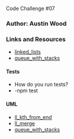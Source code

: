 Code Challenge #07

### Author: Austin Wood

### Links and Resources
* [linked_lists](https://github.com/austin-wood-401-advanced-javascript/data-structures-and-algorithms/tree/master/linkedList)
* [queue_with_stacks](https://github.com/austin-wood-401-advanced-javascript/data-structures-and-algorithms/tree/master/queueWithStacks)
  
#### Tests
* How do you run tests?
* -npm test


#### UML
* [ll_kth_from_end](https://github.com/austin-wood-401-advanced-javascript/data-structures-and-algorithms/blob/master/linkedList/assets/7_11_19%2C%208_29%20PM%20Office%20Lens.jpg) 
* [ll_merge](https://github.com/austin-wood-401-advanced-javascript/data-structures-and-algorithms/blob/master/linkedList/llMerge/assets/ll_merge.jpg)
* [queue_with_stacks](https://github.com/austin-wood-401-advanced-javascript/data-structures-and-algorithms/blob/master/queueWithStacks/assets/queue_with_stacks.jpg)
